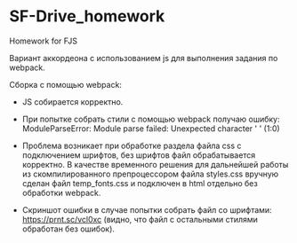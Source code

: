 # SF-Drive_homework
Homework for FJS

Вариант аккордеона с использованием js для выполнения задания по webpack.

Сборка с помощью webpack:

* JS собирается корректно.

* При попытке собрать стили с помощью webpack получаю ошибку: 
ModuleParseError: Module parse failed: Unexpected character ' ' (1:0)

* Проблема возникает при обработке раздела файла css с подключением шрифтов, без шрифтов файл обрабатывается корректно. В качестве временного решения для дальнейшей работы из скомпилированного препроцессором файла styles.css вручную сделан файл temp_fonts.css и подключен в html отдельно без обработки webpack.

* Скриншот ошибки в случае попытки собрать файл со шрифтами: https://prnt.sc/vcl0xc (видно, что файл с остальными стилями обработан без ошибок).